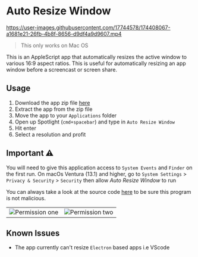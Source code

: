 # Auto Resize Window

https://user-images.githubusercontent.com/17744578/174408067-a1681e21-26fb-4b8f-8656-d9df4a9d9607.mp4

> This only works on Mac OS

This is an AppleScript app that automatically resizes the active window to various 16:9 aspect ratios. This is useful for automatically resizing an app window before a screencast or screen share.

## Usage
1. Download the app zip file [here](https://github.com/megaconfidence/auto-resize-window/raw/main/downloads/Auto%20Resize%20Window.zip)
1. Extract the app from the zip file
1. Move the app to your `Applications` folder
1. Open up Spotlight (`cmd+spacebar`) and type in `Auto Resize Window`
1. Hit enter
1. Select a resolution and profit

## Important ⚠️
You will need to give this application access to `System Events` and `Finder` on the first run. On macOs Ventura (13.1) and higher, go to `System Settings` > `Privacy & Security` > `Security` then allow *Auto Resize Window* to run

You can always take a look at the source code [here](src/scrpt.scpt) to be sure this program is not malicious.

| | |
|:-------------------------:|:-------------------------:|
|![Permission one](src/images/System%20Events.png)|![Permission two](src/images/Finder.png)|

## Known Issues
* The app currently can't resize `Electron` based apps i.e VScode
